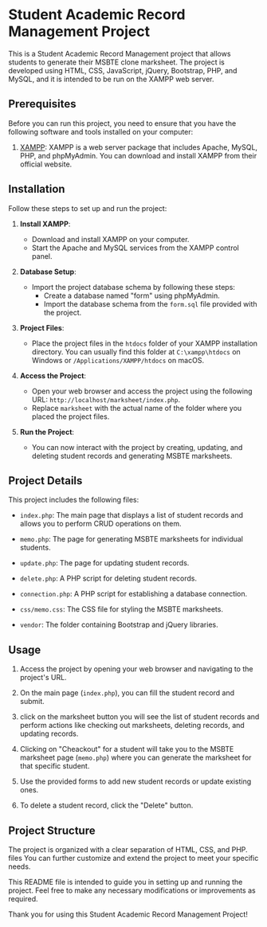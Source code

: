 # Student Academic Record Management Project

This is a Student Academic Record Management project that allows students to generate their MSBTE clone marksheet. The project is developed using HTML, CSS, JavaScript, jQuery, Bootstrap, PHP, and MySQL, and it is intended to be run on the XAMPP web server.

## Prerequisites

Before you can run this project, you need to ensure that you have the following software and tools installed on your computer:

1. [XAMPP](https://www.apachefriends.org/index.html): XAMPP is a web server package that includes Apache, MySQL, PHP, and phpMyAdmin. You can download and install XAMPP from their official website.

## Installation

Follow these steps to set up and run the project:

1. **Install XAMPP**:
   - Download and install XAMPP on your computer.
   - Start the Apache and MySQL services from the XAMPP control panel.

2. **Database Setup**:
   - Import the project database schema by following these steps:
     - Create a database named "form" using phpMyAdmin.
     - Import the database schema from the `form.sql` file provided with the project.

3. **Project Files**:
   - Place the project files in the `htdocs` folder of your XAMPP installation directory. You can usually find this folder at `C:\xampp\htdocs` on Windows or `/Applications/XAMPP/htdocs` on macOS.

4. **Access the Project**:
   - Open your web browser and access the project using the following URL: `http://localhost/marksheet/index.php`.
   - Replace `marksheet` with the actual name of the folder where you placed the project files.

5. **Run the Project**:
   - You can now interact with the project by creating, updating, and deleting student records and generating MSBTE marksheets.

## Project Details

This project includes the following files:

- `index.php`: The main page that displays a list of student records and allows you to perform CRUD operations on them.

- `memo.php`: The page for generating MSBTE marksheets for individual students.

- `update.php`: The page for updating student records.

- `delete.php`: A PHP script for deleting student records.

- `connection.php`: A PHP script for establishing a database connection.

- `css/memo.css`: The CSS file for styling the MSBTE marksheets.

- `vendor`: The folder containing Bootstrap and jQuery libraries.

## Usage

1. Access the project by opening your web browser and navigating to the project's URL.

2. On the main page (`index.php`), you can fill the student record and submit.
3.  click on the marksheet button you will see the list of student records and perform actions like checking out marksheets, deleting records, and updating records.

4. Clicking on "Cheackout" for a student will take you to the MSBTE marksheet page (`memo.php`) where you can generate the marksheet for that specific student.

5. Use the provided forms to add new student records or update existing ones.

6. To delete a student record, click the "Delete" button.

## Project Structure

The project is organized with a clear separation of HTML, CSS, and PHP. files You can further customize and extend the project to meet your specific needs.

This README file is intended to guide you in setting up and running the project. Feel free to make any necessary modifications or improvements as required.

Thank you for using this Student Academic Record Management Project!
